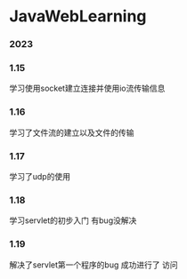 # JavaWebLearning

### 2023
### 1.15
学习使用socket建立连接并使用io流传输信息

### 1.16
学习了文件流的建立以及文件的传输

### 1.17
学习了udp的使用

### 1.18
学习servlet的初步入门
有bug没解决

### 1.19
解决了servlet第一个程序的bug
成功进行了 访问

